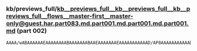 ### kb/previews_full/kb__previews_full__kb__previews_full__kb__previews_full__flows__master-first__master-only@guest.har.part083.md.part001.md.part001.md.part001.md (part 002)

```md
AAAA/wABAAAAAAEAAAAAAAABAAAAAAABAAEAAAAAAAEAAAAAAAAAAAD/AP8AAAAAAAAAAAD/AAAAAAAAAAAAAAD/AP8AAAEAAAAAAAAAAAAAAQAAAAEAAAAAAAAAAAD/AAAA/wAAAAAAAAD/AAABAQAAA
```

```
